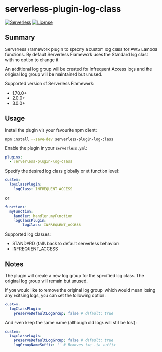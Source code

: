 # serverless-plugin-log-class

[![Serverless][ico-serverless]][link-serverless]
[![License][ico-license]][link-license]

## Summary

Serverless Framework plugin to specify a custom log class for AWS Lambda
functions. By default Serverless Framework uses the Standard log class with no
option to change it.

An additional log group will be created for Infrequent Access logs and the
original log group will be maintained but unused.

Supported version of Serverless Framework:

 * 1.70.0+
 * 2.0.0+
 * 3.0.0+

## Usage

Install the plugin via your favourite npm client:

```bash
npm install --save-dev serverless-plugin-log-class
```

Enable the plugin in your `serverless.yml`:

```yaml
plugins:
  - serverless-plugin-log-class
```

Specify the desired log class globally or at function level:

```yaml
custom:
  logClassPlugin:
    logClass: INFREQUENT_ACCESS
```

or

```yaml
functions:
  myFunction:
    handler: handler.myFunction
    logClassPlugin:
        logClass: INFREQUENT_ACCESS
```

Supported log classes:

 * STANDARD (falls back to default serverless behavior)
 * INFREQUENT_ACCESS

## Notes

The plugin will create a new log group for the specified log class. The original
log group will remain but unused.

If you would like to remove the original log group, which would mean losing any
exitsing logs, you can set the following option:

```yaml
custom:
  logClassPlugin:
    preserveDefaultLogGroup: false # default: true
```

And even keep the same name (although old logs will still be lost):

```yaml
custom:
  logClassPlugin:
    preserveDefaultLogGroup: false # default: true
    logGroupNameSuffix: '' # Removes the -ia suffix
```

[ico-license]: https://img.shields.io/badge/license-MIT-blue.svg
[ico-serverless]: https://s3-us-west-2.amazonaws.com/assets.blog.serverless.com/v3-badge.svg
[link-serverless]: https://www.serverless.com/
[link-license]: ./blob/main/LICENSE
